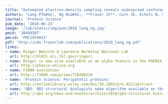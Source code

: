 ```yaml
---
title: "Automated electron-density sampling reveals widespread conformational polymorphism in proteins."
authors: "Lang PT&#42;, Ng HL&#42;, **Fraser JS**, Corn JE, Echols N, Sales M, Holton JM, Alber T."
journal: 'Protein Science'
pub_date: '2010-06-23'
image: '/lab/static/img/pub/2010_lang_ng.jpg'
pmid: '20499387'
pmcid: 'PMC2974833'
pdf: 'http://cdn.fraserlab.com/publications/2010_lang_ng.pdf'
links:
- name: Ringer Website @ Lawrence Berkeley National Lab
  url: http://bl831.als.lbl.gov/ringer/
- name: Ringer is now also available as an alpha feature in the PHENIX GUI or on the command line as mmtbx.ringer
  url: http://phenix-online.org
- name: F1000 evaluation
  url: http://f1000.com/prime/718498329
- name: 'Protein Science: Peripatetic proteins'
  url: http://onlinelibrary.wiley.com/doi/10.1002/pro.422/abstract
- name: 'QB3: QB3 structural biologists make algorithm available on the web'
  url: http://qb3.org/news-and-events/archive/2010/qb3-structural-biologists-make-algorithm-available-on-the-web
---
```

